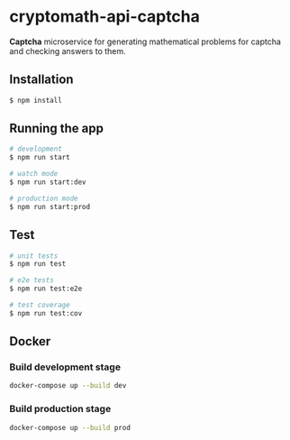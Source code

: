 # cryptomath-api-captcha
**Captcha** microservice for generating mathematical problems for captcha and checking answers to them.

## Installation

```bash
$ npm install
```

## Running the app

```bash
# development
$ npm run start

# watch mode
$ npm run start:dev

# production mode
$ npm run start:prod
```

## Test

```bash
# unit tests
$ npm run test

# e2e tests
$ npm run test:e2e

# test coverage
$ npm run test:cov
```

## Docker

### Build development stage
```bash
docker-compose up --build dev
```

### Build production stage
```bash
docker-compose up --build prod
```
